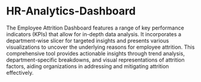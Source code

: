 # HR-Analytics-Dashboard
The Employee Attrition Dashboard features a range of key performance indicators (KPIs) that allow for in-depth data analysis. It incorporates a department-wise slicer for targeted insights and presents various visualizations to uncover the underlying reasons for employee attrition. This comprehensive tool provides actionable insights through trend analysis, department-specific breakdowns, and visual representations of attrition factors, aiding organizations in addressing and mitigating attrition effectively.
